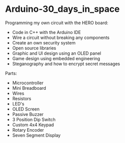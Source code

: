 ﻿# Arduino-30_days_in_space

Programming my own circuit with the HERO board:
- Code in C++ with the Arduino IDE
- Wire a circuit without breaking any components
- Create an own security system
- Open source libraries
- Graphic and UI design using an OLED panel
- Game design using embedded engineering
- Steganography and how to encrypt secret messages 

Parts:
- Microcontroller
- Mini Breadboard
- Wires
- Resistors
- LED's
- OLED Screen
- Passive Buzzer
- 3 Position Dip Switch
- Custom 4x4 Keypad
- Rotary Encoder
- Seven Segment Display
